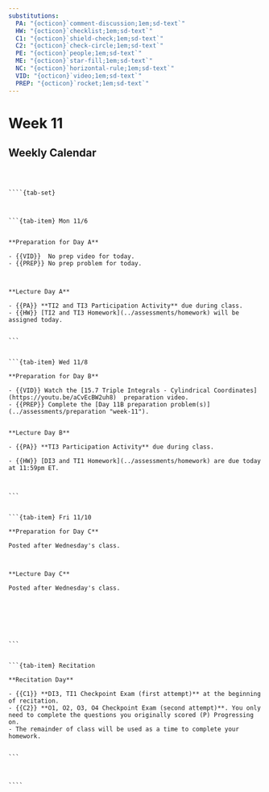```yaml
---
substitutions:
  PA: "{octicon}`comment-discussion;1em;sd-text`"
  HW: "{octicon}`checklist;1em;sd-text`"
  C1: "{octicon}`shield-check;1em;sd-text`"
  C2: "{octicon}`check-circle;1em;sd-text`"
  PE: "{octicon}`people;1em;sd-text`"
  ME: "{octicon}`star-fill;1em;sd-text`"
  NC: "{octicon}`horizontal-rule;1em;sd-text`"
  VID: "{octicon}`video;1em;sd-text`"
  PREP: "{octicon}`rocket;1em;sd-text`"
---
```


Week 11
============================

## Weekly Calendar


`````{card}



````{tab-set}



```{tab-item} Mon 11/6


**Preparation for Day A**

- {{VID}}  No prep video for today.
- {{PREP}} No prep problem for today.



**Lecture Day A**

- {{PA}} **TI2 and TI3 Participation Activity** due during class.
- {{HW}} [TI2 and TI3 Homework](../assessments/homework) will be assigned today.


```


```{tab-item} Wed 11/8

**Preparation for Day B**

- {{VID}} Watch the [15.7 Triple Integrals - Cylindrical Coordinates](https://youtu.be/aCvEcBW2uh8)  preparation video. 
- {{PREP}} Complete the [Day 11B preparation problem(s)](../assessments/preparation "week-11").


**Lecture Day B**

- {{PA}} **TI3 Participation Activity** due during class.

- {{HW}} [DI3 and TI1 Homework](../assessments/homework) are due today at 11:59pm ET.



```


```{tab-item} Fri 11/10

**Preparation for Day C**

Posted after Wednesday's class.



**Lecture Day C**

Posted after Wednesday's class.







```


```{tab-item} Recitation

**Recitation Day** 

- {{C1}} **DI3, TI1 Checkpoint Exam (first attempt)** at the beginning of recitation.
- {{C2}} **O1, O2, O3, O4 Checkpoint Exam (second attempt)**. You only need to complete the questions you originally scored (P) Progressing on.
- The remainder of class will be used as a time to complete your homework.


```



````

`````









